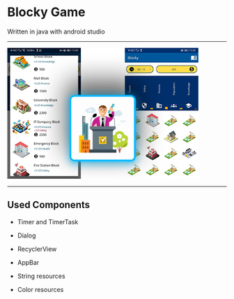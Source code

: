 # Blocky Game

Written in java with android studio

<hr/>

![alt text](.assets/cover.png)

<hr/>

## Used Components

* Timer and TimerTask

* Dialog

* RecyclerView

* AppBar

* String resources

* Color resources
